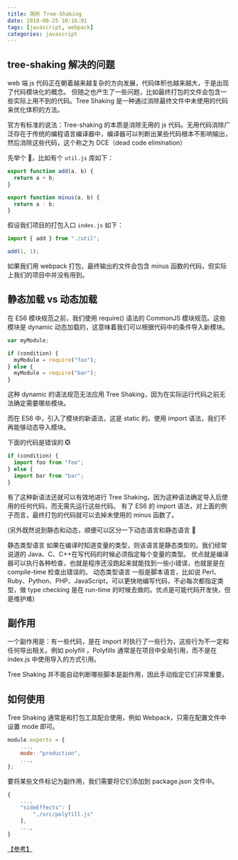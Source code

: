 ```yaml
---
title: 简析 Tree-Shaking
date: 2018-08-25 10:16:01
tags: [javascript, webpack]
categories: javascript
---
```


## tree-shaking 解决的问题

web 端 js 代码正在朝着越来越复杂的方向发展，代码体积也越来越大，于是出现了代码模块化的概念。
但随之也产生了一些问题，比如最终打包的文件会包含一些实际上用不到的代码。Tree Shaking 是一种通过消除最终文件中未使用的代码来优化体积的方法。

官方有标准的说法：Tree-shaking 的本质是消除无用的 js 代码。无用代码消除广泛存在于传统的编程语言编译器中，编译器可以判断出某些代码根本不影响输出，然后消除这些代码，这个称之为 DCE（dead code elimination）

先举个 🌰，比如有个 <code>util.js</code> 库如下：

<!--more-->

```js
export function add(a, b) {
  return a + b;
}

export function minus(a, b) {
  return a - b;
}
```

假设我们项目的打包入口 <code>index.js</code> 如下：

```js
import { add } from "./util";

add(1, 1);
```

如果我们用 webpack 打包，最终输出的文件会包含 minus 函数的代码，但实际上我们的项目中并没有用到。

## 静态加载 vs 动态加载

在 ES6 模块规范之前，我们使用 require() 语法的 CommonJS 模块规范。这些模块是 dynamic 动态加载的，这意味着我们可以根据代码中的条件导入新模块。

```js
var myModule;

if (condition) {
  myModule = require("foo");
} else {
  myModule = require("bar");
}
```

这种 dynamic 的语法规范无法应用 Tree Shaking，因为在实际运行代码之前无法确定需要哪些模块。

而在 ES6 中，引入了模块的新语法，这是 static 的。使用 import 语法，我们不再能够动态导入模块。

下面的代码是错误的 ❎

```js
if (condition) {
  import foo from "foo";
} else {
  import bar from "bar";
}
```

有了这种新语法还就可以有效地进行 Tree Shaking，因为这种语法确定导入后使用的任何代码，而无需先运行这些代码。
有了 ES6 的 import 语法，对上面的例子而言，最终打包的代码就可以去掉未使用的 minus 函数了。

(另外既然说到静态和动态，顺便可以区分一下动态语言和静态语言 🙂

静态类型语言 如果在编译时知道变量的类型，则该语言是静态类型的。我们经常说道的 Java、C、C++在写代码的时候必须指定每个变量的类型。 优点就是编译器可以执行各种检查，也就是程序还没跑起来就能找到一些小错误，也就是是在 compile-time 检查出错误的。
动态类型语言 一般是脚本语言，比如说 Perl、Ruby、Python、PHP、JavaScript，可以更快地编写代码，不必每次都指定类型，做 type checking 是在 run-time 的时候去做的。优点是可能代码开发快，但是维护难)

## 副作用

一个副作用是：有一些代码，是在 import 时执行了一些行为，这些行为不一定和任何导出相关。例如 polyfill ，Polyfills 通常是在项目中全局引用，而不是在 index.js 中使用导入的方式引用。

Tree Shaking 并不能自动判断哪些脚本是副作用，因此手动指定它们非常重要。

## 如何使用

Tree Shaking 通常是和打包工具配合使用，例如 Webpack，只需在配置文件中设置 mode 即可。

```js
module.exports = {
    ...,
    mode: "production",
    ...,
};
```

要将某些文件标记为副作用，我们需要将它们添加到 package.json 文件中。

```js
{
    ...,
    "sideEffects": [
        "./src/polyfill.js"
    ],
    ...,
}
```

[【参考】](https://zhuanlan.zhihu.com/p/127804516)
